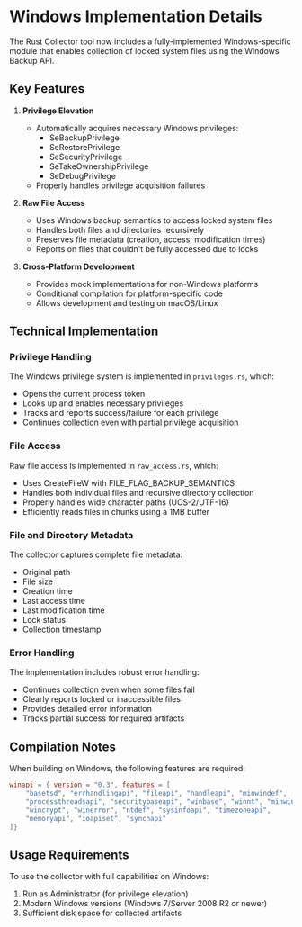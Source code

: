 # Windows Implementation Details

The Rust Collector tool now includes a fully-implemented Windows-specific module that enables collection of locked system files using the Windows Backup API.

## Key Features

1. **Privilege Elevation**
   - Automatically acquires necessary Windows privileges:
     - SeBackupPrivilege
     - SeRestorePrivilege
     - SeSecurityPrivilege 
     - SeTakeOwnershipPrivilege
     - SeDebugPrivilege
   - Properly handles privilege acquisition failures

2. **Raw File Access**
   - Uses Windows backup semantics to access locked system files
   - Handles both files and directories recursively
   - Preserves file metadata (creation, access, modification times)
   - Reports on files that couldn't be fully accessed due to locks

3. **Cross-Platform Development**
   - Provides mock implementations for non-Windows platforms
   - Conditional compilation for platform-specific code
   - Allows development and testing on macOS/Linux

## Technical Implementation

### Privilege Handling

The Windows privilege system is implemented in `privileges.rs`, which:

- Opens the current process token
- Looks up and enables necessary privileges
- Tracks and reports success/failure for each privilege
- Continues collection even with partial privilege acquisition

### File Access

Raw file access is implemented in `raw_access.rs`, which:

- Uses CreateFileW with FILE_FLAG_BACKUP_SEMANTICS
- Handles both individual files and recursive directory collection
- Properly handles wide character paths (UCS-2/UTF-16)
- Efficiently reads files in chunks using a 1MB buffer

### File and Directory Metadata

The collector captures complete file metadata:

- Original path
- File size
- Creation time
- Last access time
- Last modification time
- Lock status
- Collection timestamp

### Error Handling

The implementation includes robust error handling:

- Continues collection even when some files fail
- Clearly reports locked or inaccessible files
- Provides detailed error information
- Tracks partial success for required artifacts

## Compilation Notes

When building on Windows, the following features are required:

```toml
winapi = { version = "0.3", features = [
    "basetsd", "errhandlingapi", "fileapi", "handleapi", "minwindef", 
    "processthreadsapi", "securitybaseapi", "winbase", "winnt", "minwinbase", 
    "wincrypt", "winerror", "ntdef", "sysinfoapi", "timezoneapi", 
    "memoryapi", "ioapiset", "synchapi"
]}
```

## Usage Requirements

To use the collector with full capabilities on Windows:

1. Run as Administrator (for privilege elevation)
2. Modern Windows versions (Windows 7/Server 2008 R2 or newer)
3. Sufficient disk space for collected artifacts